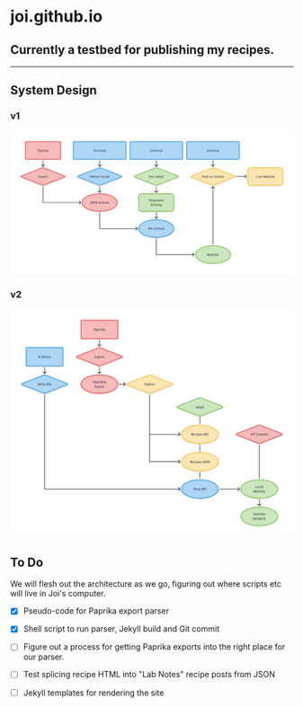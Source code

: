 # joi.github.io
## Currently a testbed for publishing my recipes.
---
## System Design
### v1
![](__project_design/RecipesServiceDiagram.png)
### v2
![](__project_design/RecipesServiceDiagram.v2.png)

## To Do
We will flesh out the architecture as we go, figuring out where scripts etc will live in Joi's computer.

- [x] Pseudo-code for Paprika export parser
- [x] Shell script to run parser, Jekyll build and Git commit
- [ ] Figure out a process for getting Paprika exports into the right place for our parser.
- [ ] Test splicing recipe HTML into "Lab Notes" recipe posts from JSON
- [ ] Jekyll templates for rendering the site

